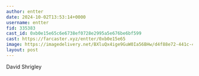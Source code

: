 ```yaml
---
author: entter
date: 2024-10-02T13:53:14+0000
username: entter
fid: 335383
cast_id: 0xb0e15e65c6e6738ef0728e2995a5e676be6bf599
cast: https://farcaster.xyz/entter/0xb0e15e65
image: https://imagedelivery.net/BXluQx4ige9GuW0Ia56BHw/d4f88e72-441c-4845-4bc5-c7f9b98fd800/original
layout: post
---
```


David Shrigley

<img src='https://imagedelivery.net/BXluQx4ige9GuW0Ia56BHw/d4f88e72-441c-4845-4bc5-c7f9b98fd800/original' alt='' referrerpolicy='no-referrer'/>
